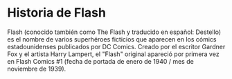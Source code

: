 # Historia de Flash

Flash (conocido también como The Flash y traducido en español: 
Destello) es el nombre de varios superhéroes ficticios que aparecen 
en los cómics estadounidenses publicados por DC Comics. Creado por el 
escritor Gardner Fox y el artista Harry Lampert, el "Flash" original 
apareció por primera vez en Flash Comics #1 (fecha de portada de enero de 1940 / mes de noviembre de 1939).
